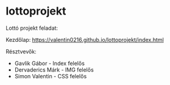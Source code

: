 # lottoprojekt
Lottó projekt feladat:

Kezdőlap:
https://valentin0216.github.io/lottoprojekt/index.html

Résztvevők: 
* Gavlik Gábor - Index felelős
* Dervaderics Márk - IMG felelős
* Simon Valentin - CSS felelős